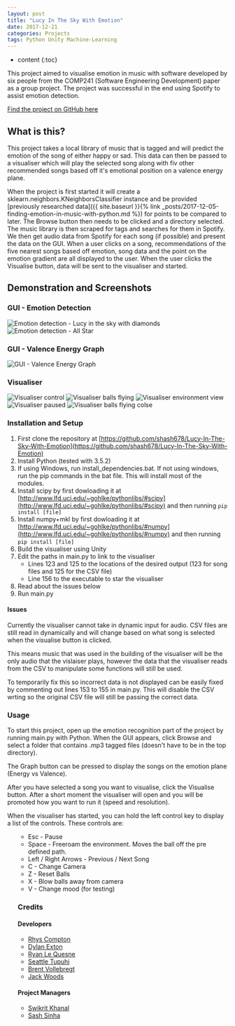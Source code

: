 ```yaml
---
layout: post
title: "Lucy In The Sky With Emotion"
date: 2017-12-21
categories: Projects
tags: Python Unity Machine-Learning
---
```


* content
{:toc}

This project aimed to visualise emotion in music with software developed by six people from the COMP241 (Software Engineering Development) paper as a group project. The project was successful in the end using Spotify to assist emotion detection.

[Find the project on GitHub here](https://github.com/shash678/Lucy-In-The-Sky-With-Emotion)

## What is this?
This project takes a local library of music that is tagged and will predict the emotion of the song of either happy or sad. This data can then be passed to a visualiser which will play the selected song along with fiv other recommended songs based off it's emotional position on a valence energy plane.

When the project is first started it will create a sklearn.neighbors.KNeighborsClassifier instance and be provided [previously researched data]({{ site.baseurl }}{% link _posts/2017-12-05-finding-emotion-in-music-with-python.md %}) for points to be compared to later. The Browse button then needs to be clicked and a directory selected. The music library is then scraped for tags and searches for them in Spotify. We then get audio data from Spotify for each song (if possible) and present the data on the GUI. When a user clicks on a song, recommendations of the five nearest songs based off emotion, song data and the point on the emotion gradient are all displayed to the user. When the user clicks the Visualise button, data will be sent to the visualiser and started.

## Demonstration and Screenshots
### GUI - Emotion Detection
![Emotion detection - Lucy in the sky with diamonds](/images/lucy-in-the-sky-with-emotion/gui1.png)
![Emotion detection - All Star](/images/lucy-in-the-sky-with-emotion/gui2.png)

### GUI - Valence Energy Graph
![GUI - Valence Energy Graph](/images/lucy-in-the-sky-with-emotion/valence-plot.png)

### Visualiser
![Visualiser control](/images/lucy-in-the-sky-with-emotion/visualiser1.jpg)
![Visualiser balls flying](/images/lucy-in-the-sky-with-emotion/visualiser2.jpg)
![Visualiser environment view](/images/lucy-in-the-sky-with-emotion/visualiser3.jpg)
![Visualiser paused](/images/lucy-in-the-sky-with-emotion/visualiser4.jpg)
![Visualiser balls flying colse](/images/lucy-in-the-sky-with-emotion/visualiser5.jpg)

<!-- more -->

### Installation and Setup
1. First clone the repository at [https://github.com/shash678/Lucy-In-The-Sky-With-Emotion](https://github.com/shash678/Lucy-In-The-Sky-With-Emotion)
2. Install Python (tested with 3.5.2)
3. If using Windows, run install_dependencies.bat. If not using windows, run the pip commands in the bat file. This will install most of the modules.
4. Install scipy by first dowloading it at [http://www.lfd.uci.edu/~gohlke/pythonlibs/#scipy](http://www.lfd.uci.edu/~gohlke/pythonlibs/#scipy) and then running ```pip install [file]```
5. Install numpy+mkl by first dowloading it at [http://www.lfd.uci.edu/~gohlke/pythonlibs/#numpy](http://www.lfd.uci.edu/~gohlke/pythonlibs/#numpy) and then running ```pip install [file]```
6. Build the visualiser using Unity
7. Edit the paths in main.py to link to the visualiser
    - Lines 123 and 125 to the locations of the desired output (123 for song files and 125 for the CSV file)
    - Line 156 to the executable to star the visualiser
8. Read about the issues below
9. Run main.py

#### Issues
Currently the visualiser cannot take in dynamic input for audio. CSV files are still read in dynamically and will change based on what song is selected when the visualise button is clicked.

This means music that was used in the building of the visualiser will be the only audio that the vislaiser plays, however the data that the visualiser reads from the CSV to manipulate some functions will still be used.

To temporarily fix this so incorrect data is not displayed can be easily fixed by commenting out lines 153 to 155 in main.py. This will disable the CSV wrting so the original CSV file will still be passing the correct data.

### Usage
To start this project, open up the emotion recognition part of the project by running main.py with Python. When the GUI appears, click Browse and select a folder that contains .mp3 tagged files (doesn't have to be in the top directory).

The Graph button can be pressed to display the songs on the emotion plane (Energy vs Valence).

After you have selected a song you want to visualise, click the Visualise button. After a short moment the visualiser will open and you will be promoted how you want to run it (speed and resolution).

When the visualiser has started, you can hold the left control key to display a list of the controls. These controls are:    <ul>

- Esc - Pause
- Space - Freeroam the environment. Moves the ball off the pre defined path.
- Left / Right Arrows - Previous / Next Song
- C - Change Camera
- Z - Reset Balls
- X - Blow balls away from camera
- V - Change mood (for testing)

### Credits
#### Developers
- [Rhys Compton](https://github.com/basedrhys)
- [Dylan Exton](https://github.com/DylanExton)
- [Ryan Le Quesne](https://github.com/ryancomp241)
- [Seattle Tupuhi](https://github.com/minionsattle)
- [Brent Vollebregt](https://github.com/brentvollebregt)
- [Jack Woods](https://github.com/Woodsy1FD)

#### Project Managers
- [Swikrit Khanal](https://github.com/swikrit)
- [Sash Sinha](https://github.com/shash678)
